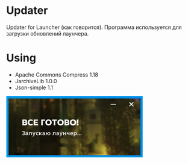 # Updater

Updater for Launcher (как говорится).
Программа используется для загрузки обновлений лаунчера.

# Using
- Apache Commons Compress 1.18
- JarchiveLib 1.0.0
- Json-simple 1.1

![img.png](img.png)